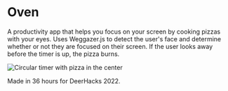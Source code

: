 # Oven
A productivity app that helps you focus on your screen by cooking pizzas with your eyes. Uses Weggazer.js to detect the user's face and determine whether or not they are focused on their screen. If the user looks away before the timer is up, the pizza burns.

<img src="https://cdn.discordapp.com/attachments/723706894283309072/971156189498986546/oven.png" alt="Circular timer with pizza in the center" />

Made in 36 hours for DeerHacks 2022.
